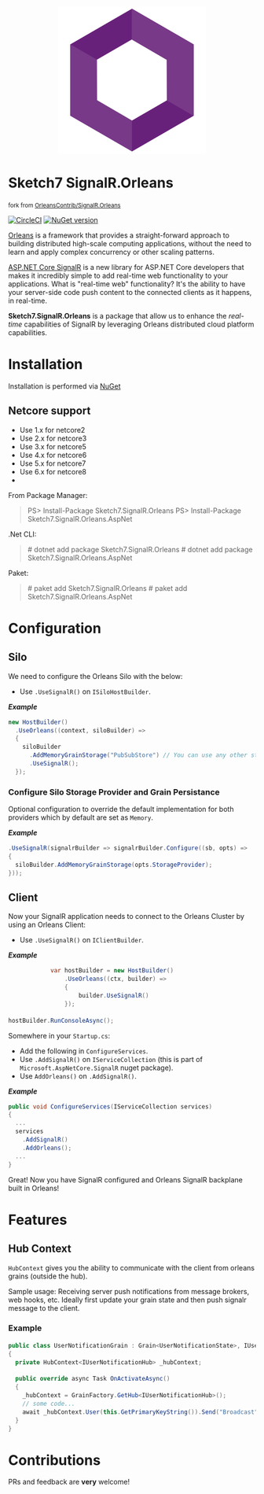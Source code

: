 <p align="center">
  <img src="https://github.com/dotnet/orleans/blob/gh-pages/assets/logo.png" alt="SignalR.Orleans" width="300px"> 
  <h1>Sketch7 SignalR.Orleans</h1><small>fork from <a href="https://github.com/OrleansContrib/SignalR.Orleans">OrleansContrib/SignalR.Orleans</a></small>
</p>

[![CircleCI](https://circleci.com/gh/sketch7/Sketch7.SignalR.Orleans.svg?style=shield)](https://circleci.com/gh/sketch7/Sketch7.SignalR.Orleans)
[![NuGet version](https://badge.fury.io/nu/Sketch7.SignalR.Orleans.svg)](https://badge.fury.io/nu/Sketch7.SignalR.Orleans)

[Orleans](https://github.com/dotnet/orleans) is a framework that provides a straight-forward approach to building distributed high-scale computing applications, without the need to learn and apply complex concurrency or other scaling patterns. 

[ASP.NET Core SignalR](https://github.com/aspnet/SignalR) is a new library for ASP.NET Core developers that makes it incredibly simple to add real-time web functionality to your applications. What is "real-time web" functionality? It's the ability to have your server-side code push content to the connected clients as it happens, in real-time.

**Sketch7.SignalR.Orleans** is a package that allow us to enhance the _real-time_ capabilities of SignalR by leveraging Orleans distributed cloud platform capabilities.


# Installation

Installation is performed via [NuGet](https://www.nuget.org/packages/Sketch7.SignalR.Orleans/)

## Netcore support
- Use 1.x for netcore2
- Use 2.x for netcore3
- Use 3.x for netcore5
- Use 4.x for netcore6
- Use 5.x for netcore7
- Use 6.x for netcore8
- 
From Package Manager:

> PS> Install-Package Sketch7.SignalR.Orleans
> PS> Install-Package Sketch7.SignalR.Orleans.AspNet

.Net CLI:

> \# dotnet add package Sketch7.SignalR.Orleans
> \# dotnet add package Sketch7.SignalR.Orleans.AspNet

Paket:

> \# paket add Sketch7.SignalR.Orleans
> \# paket add Sketch7.SignalR.Orleans.AspNet

# Configuration

## Silo
We need to configure the Orleans Silo with the below:
* Use `.UseSignalR()` on `ISiloHostBuilder`.

***Example***
```cs
new HostBuilder()
  .UseOrleans((context, siloBuilder) =>
  {
    siloBuilder
      .AddMemoryGrainStorage("PubSubStore") // You can use any other storage provider as long as you have one registered as "PubSubStore".
      .UseSignalR();
  });
```

### Configure Silo Storage Provider and Grain Persistance
Optional configuration to override the default implementation for both providers which by default are set as `Memory`.

***Example***
```cs
.UseSignalR(signalrBuilder => signalrBuilder.Configure((sb, opts) =>
{
  siloBuilder.AddMemoryGrainStorage(opts.StorageProvider);
}));
```

## Client
Now your SignalR application needs to connect to the Orleans Cluster by using an Orleans Client:
* Use `.UseSignalR()` on `IClientBuilder`.

***Example***
```cs
			var hostBuilder = new HostBuilder()
				.UseOrleans((ctx, builder) =>
				{
					builder.UseSignalR()
				});

hostBuilder.RunConsoleAsync();
```

Somewhere in your `Startup.cs`:
* Add the following in `ConfigureServices`.
* Use `.AddSignalR()` on `IServiceCollection` (this is part of `Microsoft.AspNetCore.SignalR` nuget package).
* Use `AddOrleans()` on `.AddSignalR()`.

***Example***
```cs
public void ConfigureServices(IServiceCollection services)
{
  ...
  services
    .AddSignalR()
    .AddOrleans();
  ...
}
```
Great! Now you have SignalR configured and Orleans SignalR backplane built in Orleans!

# Features
## Hub Context
`HubContext` gives you the ability to communicate with the client from orleans grains (outside the hub).

Sample usage: Receiving server push notifications from message brokers, web hooks, etc. Ideally first update your grain state and then push signalr message to the client.

### Example
```cs
public class UserNotificationGrain : Grain<UserNotificationState>, IUserNotificationGrain
{
  private HubContext<IUserNotificationHub> _hubContext;

  public override async Task OnActivateAsync()
  {
    _hubContext = GrainFactory.GetHub<IUserNotificationHub>();
    // some code...
    await _hubContext.User(this.GetPrimaryKeyString()).Send("Broadcast", State.UserNotification);
  }
}
```

# Contributions
PRs and feedback are **very** welcome!